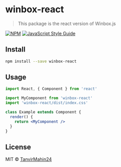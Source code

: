 # winbox-react

> This package is the react version of Winbox.js 

[![NPM](https://img.shields.io/npm/v/winbox-react.svg)](https://www.npmjs.com/package/winbox-react) [![JavaScript Style Guide](https://img.shields.io/badge/code_style-standard-brightgreen.svg)](https://standardjs.com)

## Install

```bash
npm install --save winbox-react
```

## Usage

```jsx
import React, { Component } from 'react'

import MyComponent from 'winbox-react'
import 'winbox-react/dist/index.css'

class Example extends Component {
  render() {
    return <MyComponent />
  }
}
```

## License

MIT © [TanvirMahin24](https://github.com/TanvirMahin24)

